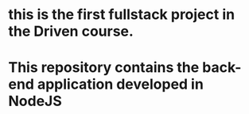 # this is the first fullstack project in the Driven course. 

# This repository contains the back-end application developed in NodeJS